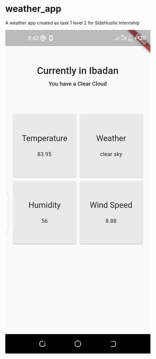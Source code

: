 # weather_app

A weather app created as task 1 level 2 for SideHustle Internship


![](appScreen.png?raw=true "Title" )
